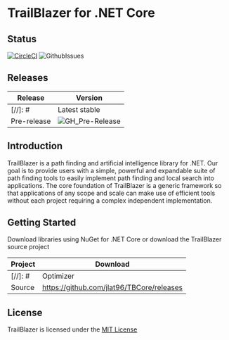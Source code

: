 # TrailBlazer for .NET Core

## Status

[![CircleCI](https://circleci.com/gh/jlat96/TBCore/tree/master.svg?style=svg&circle-token=a7d863cfb0fe6c6023a12dbf4aa8eca916c52f3b)](https://circleci.com/gh/jlat96/TBCore/tree/master) ![GithubIssues](https://img.shields.io/github/issues/jlat96/TBCore)

## Releases

|Release|Version|
|-------|-------|
[//]: # |Latest stable|![GH_Release](https://img.shields.io/github/v/release/jlat96/TBCore)|
|Pre-release|![GH_Pre-Release](https://img.shields.io/github/v/release/jlat96/TBCore?include_prereleases)|

## Introduction

TrailBlazer is a path finding and artificial intelligence library for .NET. Our goal is to provide users with a simple, powerful and expandable suite of path finding tools to easily implement path finding and local search into applications. The core foundation of TrailBlazer is a generic framework so that applications of any scope and scale can make use of efficient tools without each project requiring a complex independent implementation.

## Getting Started

Download libraries using NuGet for .NET Core or download the TrailBlazer source project

|Project  |Download                                  |
|---------|------------------------------------------|
[//]: #|Optimizer|Comning soon!                             |
|Source   |https://github.com/jlat96/TBCore/releases |

## License

TrailBlazer is licensed under the [MIT License](./LICENSE)

